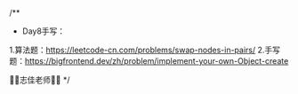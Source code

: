 /**
 * Day8手写：
 
1.算法题：https://leetcode-cn.com/problems/swap-nodes-in-pairs/
2.手写题：https://bigfrontend.dev/zh/problem/implement-your-own-Object-create

 🐻🐻志佳老师🐻🐻
 */